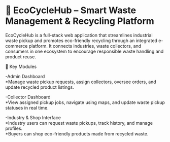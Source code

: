 # 🌱 EcoCycleHub – Smart Waste Management & Recycling Platform
EcoCycleHub is a full-stack web application that streamlines industrial waste pickup and promotes eco-friendly recycling through an integrated e-commerce platform. It connects industries, waste collectors, and consumers in one ecosystem to encourage responsible waste handling and product reuse.

🧩 Key Modules

-Admin Dashboard<br>
    *Manage waste pickup requests, assign collectors, oversee orders, and update recycled product listings.

-Collector Dashboard<br>
    *View assigned pickup jobs, navigate using maps, and update waste pickup statuses in real time.

-Industry & Shop Interface<br>
    *Industry users can request waste pickups, track history, and manage profiles.<br>
    *Buyers can shop eco-friendly products made from recycled waste.
